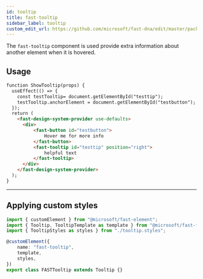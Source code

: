 ```yaml
---
id: tooltip
title: fast-tooltip
sidebar_label: tooltip
custom_edit_url: https://github.com/microsoft/fast-dna/edit/master/packages/web-components/fast-foundation/src/tooltip/README.md
---
```


The `fast-tooltip` component is used provide extra information about another element when it is hovered.

## Usage

```html live
function ShowTooltip(props) {
  useEffect(() => {
    const testTooltip= document.getElementById("testtip");
    testTooltip.anchorElement = document.getElementById("testbutton");
  });
  return (
    <fast-design-system-provider use-defaults>
      <div>
          <fast-button id="testbutton">
              Hover me for more info
          </fast-button>
          <fast-tooltip id="testtip" position="right">
              helpful text
          </fast-tooltip>
      </div>
    </fast-design-system-provider>
  );
}
```
---

## Applying custom styles

```ts
import { customElement } from "@microsoft/fast-element";
import { Tooltip, TooltipTemplate as template } from "@microsoft/fast-foundation";
import { TooltipStyles as styles } from "./tooltip.styles";

@customElement({
    name: "fast-tooltip",
    template,
    styles,
})
export class FASTTooltip extends Tooltip {}
```
